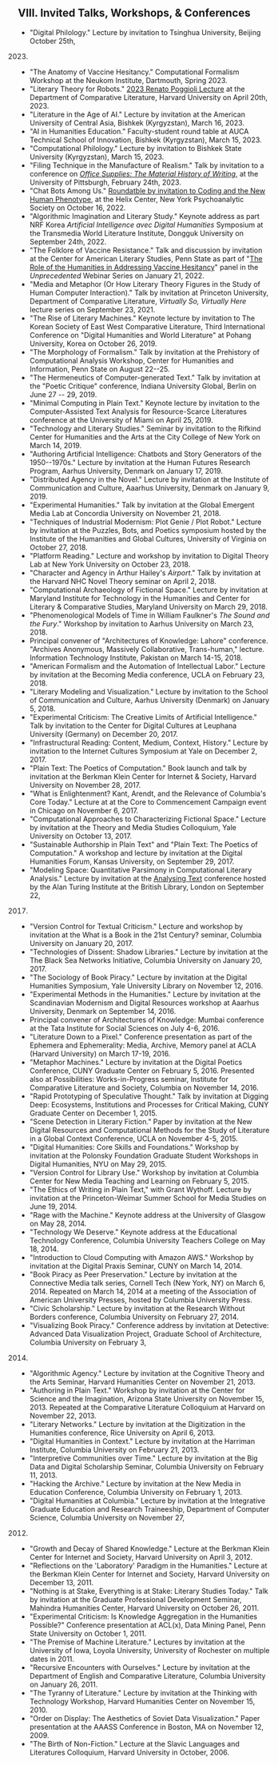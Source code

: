 ## VIII. Invited Talks, Workshops, & Conferences

- "Digital Philology." Lecture by invitation to Tsinghua University, Beijing October 25th,
2023.
- "The Anatomy of Vaccine Hesitancy." Computational Formalism Workshop at the Neukom Institute,
  Dartmouth, Spring 2023.
- "Literary Theory for Robots." [2023 Renato Poggioli Lecture](/assets/images/poggioli.pdf) at
  the Department of Comparative Literature, Harvard University on April 20th, 2023.
- "Literature in the Age of AI." Lecture by invitation at the American University of Central
  Asia, Bishkek (Kyrgyzstan), March 16, 2023.
- "AI in Humanities Education." Faculty-student round table at AUCA Technical School of
  Innovation, Bishkek (Kyrgyzstan), March 15, 2023.
- "Computational Philology." Lecture by invitation to Bishkek State University (Kyrgyzstan),
  March 15, 2023.
- "Filing Technique in the Manufacture of Realism." Talk by invitation to a conference on
  [*Office Supplies: The Material History of
Writing*](https://web.archive.org/web/20230307032620/https://sites.google.com/view/japan-studies-at-pitt/office-supplies),
at the University of Pittsburgh, February 24th, 2023.
- "Chat Bots Among Us." [Roundatble by invitation to Coding and the New Human
  Phenotype](https://www.youtube.com/watch?v=LwIvfQBE9bk&t=1408s), at the Helix Center, New
York Psychoanalytic Society on October 16, 2022.
- "Algorithmic Imagination and Literary Study." Keynote address as part NRF Korea *Artificial
  Intelligence avec Digital Humanities* Symposium at the Transmedia World Literature Institute,
Dongguk University on September 24th, 2022.
- "The Folklore of Vaccine Resistance." Talk and discussion by invitation at the Center for
  American Literary Studies, Penn State as part of "[The Role of the Humanities in Addressing
Vaccine
Hesitancy](https://web.archive.org/web/20220830014517/https://cals.la.psu.edu/events/the-role-of-the-humanities-in-addressing-vaccine-hesitancy/)"
panel in the *Unprecedented* Webinar Series on January 21, 2022.
- "Media and Metaphor (Or How Literary Theory Figures in the Study of Human Computer
  Interaction)." Talk by invitation at Princeton University, Department of Comparative
Literature, *Virtually So, Virtually Here* lecture series on September 23, 2021.
- "The Rise of Literary Machines." Keynote lecture by invitation to The Korean Society of East
  West Comparative Literature, Third International Conference on "Digital Humanities and World
Literature" at Pohang University, Korea on October 26, 2019.
- "The Morphology of Formalism." Talk by invitation at the Prehistory of Computational Analysis
  Workshop,  Center for Humanities and Information, Penn State on August 22--25.
- "The Hermeneutics of Computer-generated Text." Talk by invitation at the "Poetic Critique"
  conference, Indiana University Global, Berlin on June 27 -- 29, 2019.
- "Minimal Computing in Plain Text." Keynote lecture by invitation to the Computer-Assisted
  Text Analysis for Resource-Scarce Literatures conference at the University of Miami on April
25, 2019.
- "Technology and Literary Studies." Seminar by invitation to the Rifkind Center for Humanities
  and the Arts at the City College of New York on March 14, 2019.
- "Authoring Artificial Intelligence: Chatbots and Story Generators of the 1950--1970s."
  Lecture by invitation at the Human Futures Research Program, Aarhus University, Denmark on
January 17, 2019.
- "Distributed Agency in the Novel." Lecture by invitation at the Institute of Communication
  and Culture, Aaarhus University, Denmark on January 9, 2019.
- "Experimental Humanities." Talk by invitation at the Global Emergent Media Lab at Concordia
  University on November 21, 2018.
- "Techniques of Industrial Modernism: Plot Genie / Plot Robot." Lecture by invitation at the
  Puzzles, Bots, and Poetics symposium hosted by the Institute of the Humanities and Global
Cultures, University of Virginia on October 27, 2018.
- "Platform Reading." Lecture and workshop by invitation to Digital Theory Lab at New York
  University on October 23, 2018.
- "Character and Agency in Arthur Hailey's *Airport*." Talk by invitation at the Harvard NHC
  Novel Theory seminar on April 2, 2018.
- "Computational Archaeology of Fictional Space." Lecture by invitation at Maryland Institute
  for Technology in the Humanities and Center for Literary & Comparative Studies, Maryland
University on March 29, 2018.
- "Phenomenological Models of Time in William Faulkner's *The Sound and the Fury*." Workshop by
  invitation to Aarhus University on March 23, 2018.
- Principal convener of "Architectures of Knowledge: Lahore" conference.  "Archives Anonymous,
  Massively Collaborative, Trans-human," lecture.  Information Technology Institute, Pakistan
on March 14-15, 2018.
- "American Formalism and the Automation of Intellectual Labor." Lecture by invitation at the
  Becoming Media conference, UCLA on February 23, 2018.
- "Literary Modeling and Visualization." Lecture by invitation to the School of Communication
  and Culture, Aarhus University (Denmark) on January 5, 2018.
- "Experimental Criticism: The Creative Limits of Artificial Intelligence." Talk by invitation
  to the Center for Digital Cultures at Leuphana University (Germany) on December 20, 2017.
- "Infrastructural Reading: Content, Medium, Context, History." Lecture by invitation to the
  Internet Cultures Symposium at Yale on December 2, 2017.
- "Plain Text: The Poetics of Computation." Book launch and talk by invitation at the Berkman
  Klein Center for Internet & Society, Harvard University on November 28, 2017.
- "What is Enlightenment? Kant, Arendt, and the Relevance of Columbia's Core Today." Lecture at
  at the Core to Commencement Campaign event in Chicago on November 6, 2017.
- "Computational Approaches to Characterizing Fictional Space." Lecture by invitation at the
  Theory and Media Studies Colloquium, Yale University on October 13, 2017.
- "Sustainable Authorship in Plain Text" and "Plain Text: The Poetics of Computation." A
  workshop and lecture by invitation at the Digital Humanities Forum, Kansas University, on
September 29, 2017.
- "Modeling Space: Quantitative Parsimony in Computational Literary Analysis." Lecture by
  invitation at the [Analysing
Text](https://web.archive.org/web/20190219200545/https://dongpng.github.io/attached/index.html)
conference hosted by the Alan Turing Institute at the British Library, London on September 22,
2017.
- "Version Control for Textual Criticism." Lecture and workshop by invitation at the What is a
  Book in the 21st Century? seminar, Columbia University on January 20, 2017.
- "Technologies of Dissent: Shadow Libraries." Lecture by invitation at the The Black Sea
  Networks Initiative, Columbia University on January 20, 2017.
- "The Sociology of Book Piracy." Lecture by invitation at the Digital Humanities Symposium,
  Yale University Library on November 12, 2016.
- "Experimental Methods in the Humanities." Lecture by invitation at the Scandinavian Modernism
  and Digital Resources workshop at Aaarhus University, Denmark on September 14, 2016.
- Principal convener of Architectures of Knowledge: Mumbai conference at the Tata Institute for
  Social Sciences on July 4-6, 2016.
- "Literature Down to a Pixel." Conference presentation as part of the Ephemera and
  Ephemerality: Media, Archive, Memory panel at ACLA (Harvard University) on March 17-19, 2016.
- "Metaphor Machines." Lecture by invitation at the Digital Poetics Conference, CUNY Graduate
  Center on February 5, 2016. Presented also at Possibilities: Works-in-Progress seminar,
Institute for Comparative Literature and Society, Columbia on November 14, 2016.
- "Rapid Prototyping of Speculative Thought." Talk by invitation at Digging Deep: Ecosystems,
  Institutions and Processes for Critical Making, CUNY Graduate Center on December 1, 2015.
- "Scene Detection in Literary Fiction." Paper by invitation at the New Digital Resources and
  Computational Methods for the Study of Literature in a Global Context Conference, UCLA on
November 4-5, 2015.
- "Digital Humanities: Core Skills and Foundations." Workshop by invitation at the Polonsky
  Foundation Graduate Student Workshops in Digital Humanities, NYU on May 29, 2015.
- "Version Control for Library Use." Workshop by invitation at Columbia Center for New Media
  Teaching and Learning on February 5, 2015.
- "The Ethics of Writing in Plain Text," with Grant Wythoff. Lecture by invitation at the
  Princeton-Weimar Summer School for Media Studies on June 19, 2014.
- "Rage with the Machine." Keynote address at the University of Glasgow on May 28, 2014.
- "Technology We Deserve." Keynote address at the Educational Technology Conference, Columbia
  University Teachers College on May 18, 2014.
- "Introduction to Cloud Computing with Amazon AWS." Workshop by invitation at the Digital
  Praxis Seminar, CUNY on March 14, 2014.
- "Book Piracy as Peer Preservation." Lecture by invitation at the Connective Media talk
  series, Cornell Tech (New York, NY) on March 6, 2014. Repeated on March 14, 2014 at a meeting
of the Association of American University Presses, hosted by Columbia University Press.
- "Civic Scholarship." Lecture by invitation at the Research Without Borders conference,
  Columbia University on February 27, 2014.
- "Visualizing Book Piracy." Conference address by invitation at Detective: Advanced Data
  Visualization Project, Graduate School of Architecture, Columbia University on February 3,
2014.
- "Algorithmic Agency." Lecture by invitation at the Cognitive Theory and the Arts Seminar,
  Harvard Humanities Center on November 21, 2013.
- "Authoring in Plain Text." Workshop by invitation at the Center for Science and the
  Imagination, Arizona State University on November 15, 2013. Repeated at the Comparative
Literature Colloquium at Harvard on November 22, 2013.
- "Literary Networks." Lecture by invitation at the Digitization in the Humanities conference,
  Rice University on April 6, 2013.
- "Digital Humanities in Context." Lecture by invitation at the Harriman Institute, Columbia
  University on February 21, 2013.
- "Interpretive Communities over Time." Lecture by invitation at the Big Data and Digital
  Scholarship Seminar, Columbia University on February 11, 2013.
- "Hacking the Archive." Lecture by invitation at the New Media in Education Conference,
  Columbia University on February 1, 2013.
- "Digital Humanities at Columbia." Lecture by invitation at the Integrative Graduate Education
  and Research Traineeship, Department of Computer Science, Columbia University on November 27,
2012.
- "Growth and Decay of Shared Knowledge." Lecture at the Berkman Klein Center for Internet and
  Society, Harvard University on April 3, 2012.
- "Reflections on the 'Laboratory' Paradigm in the Humanities." Lecture at the Berkman Klein
  Center for Internet and Society, Harvard University on December 13, 2011.
- "Nothing is at Stake, Everything is at Stake: Literary Studies Today." Talk by invitation at
  the Graduate Professional Development Seminar, Mahindra Humanities Center, Harvard University
on October 26, 2011.
- "Experimental Criticism: Is Knowledge Aggregation in the Humanities Possible?" Conference
  presentation at ACL(x), Data Mining Panel, Penn State University on October 1, 2011.
- "The Premise of Machine Literature." Lectures by invitation at the University of Iowa, Loyola
  University, University of Rochester on multiple dates in 2011.
- "Recursive Encounters with Ourselves." Lecture by invitation at the Department of English and
  Comparative Literature, Columbia University on January 26, 2011.
- "The Tyranny of Literature." Lecture by invitation at the Thinking with Technology Workshop,
  Harvard Humanities Center on November 15, 2010.
- "Order on Display: The Aesthetics of Soviet Data Visualization." Paper presentation at the
  AAASS Conference in Boston, MA on November 12, 2009.
- "The Birth of Non-Fiction." Lecture at the Slavic Languages and Literatures Colloquium,
  Harvard University in October, 2006.


